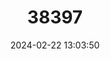 ---
title: "38397"
category: "Laurus azorica"
draft: false
date: 2024-02-22 13:03:50
languages:
  English: ["Macaronesian Laurel"]
  Portuguese: ["Lauro", "Loureiro"]
---